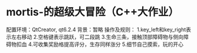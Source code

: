 # mortis-的超级大冒险（C++大作业）
配置环境：QtCreator, qt6.2.4
背景：暂略
操作及规则：
1.key_left和key_right表示左右移动
2.空格键表示跳跃，可二段跳
3.生命三条，接触顶部障碍物与侧向障碍物扣血
4.可收集奖励格提高评分，生存同样涨分
5.细节自己摸索，玩的开心

